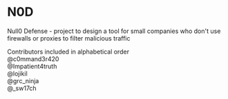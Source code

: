 # N0D
Null0 Defense - project to design a tool for small companies who don't use firewalls or proxies to filter malicious traffic

Contributors included in alphabetical order  
@c0mmand3r420  
@Impatient4truth  
@lojikil  
@grc_ninja  
@_sw17ch  
